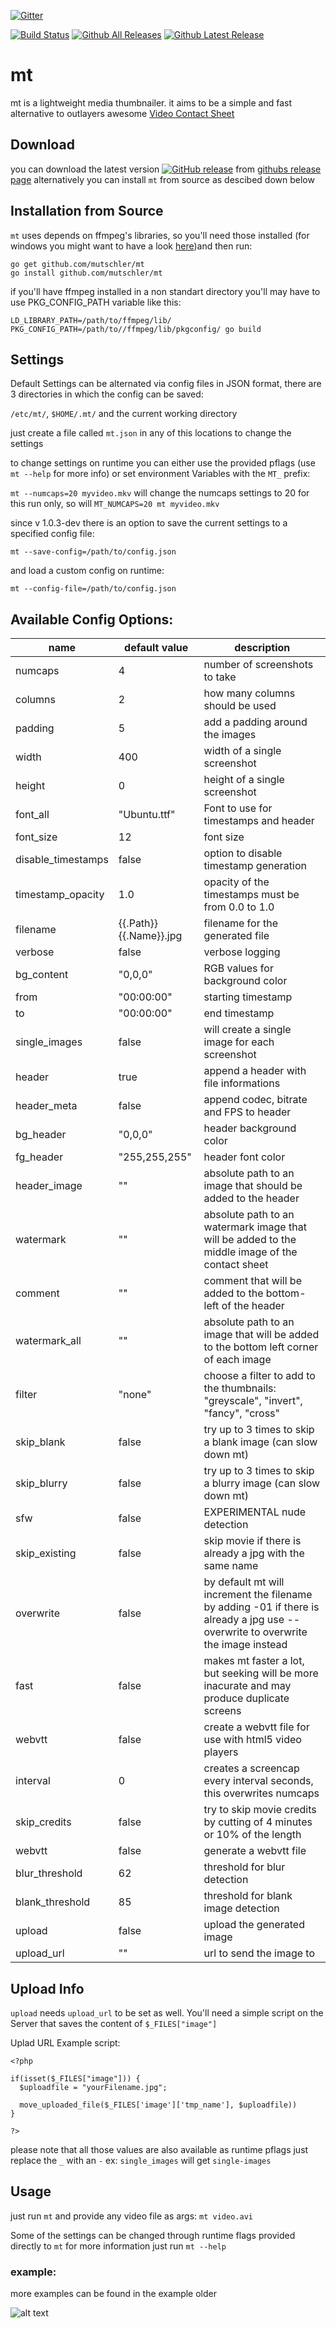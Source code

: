 [![Gitter](https://img.shields.io/gitter/room/nwjs/nw.js.svg?style=flat-square)](https://gitter.im/media-thumber/Lobby)

[![Build Status](https://img.shields.io/travis/mutschler/mt/master.svg?style=flat-square)](https://travis-ci.org/mutschler/mt) [![Github All Releases](https://img.shields.io/github/downloads/mutschler/mt/total.svg?style=flat-square)](https://github.com/mutschler/mt/releases/latest) [![Github Latest Release](https://img.shields.io/github/release/mutschler/mt.svg?style=flat-square)](https://github.com/mutschler/mt/releases/latest)

# mt

mt is a lightweight media thumbnailer. it aims to be a simple and fast alternative to outlayers awesome [Video Contact Sheet](http://p.outlyer.net/vcs/)

## Download

you can download the latest version [![GitHub release](https://img.shields.io/github/release/mutschler/mt.svg?style=flat-square)](https://github.com/mutschler/mt/releases/latest) from [githubs release page](https://github.com/mutschler/mt/releases/latest) alternatively you can install `mt` from source as descibed down below

## Installation from Source

`mt` uses depends on ffmpeg's libraries, so you'll need those installed  (for windows you might want to have a look [here](https://github.com/mutschler/mt/issues/44#issuecomment-1773288147))and then run:

```
go get github.com/mutschler/mt
go install github.com/mutschler/mt
```

if you'll have ffmpeg installed in a non standart directory you'll may have to use PKG_CONFIG_PATH variable like this:

```
LD_LIBRARY_PATH=/path/to/ffmpeg/lib/ PKG_CONFIG_PATH=/path/to//ffmpeg/lib/pkgconfig/ go build
```

## Settings

Default Settings can be alternated via config files in JSON format, there are 3 directories in which the config can be saved:

`/etc/mt/`, `$HOME/.mt/` and the current working directory

just create a file called `mt.json` in any of this locations to change the settings

to change settings on runtime you can either use the provided pflags (use `mt --help` for more info) or set environment Variables with the `MT_` prefix:

`mt --numcaps=20 myvideo.mkv` will change the numcaps settings to 20 for this run only, so will `MT_NUMCAPS=20 mt myvideo.mkv`

since v 1.0.3-dev there is an option to save the current settings to a specified config file:

`mt --save-config=/path/to/config.json`

and load a custom config on runtime:

`mt --config-file=/path/to/config.json`

## Available Config Options:

| name | default value | description |
| ---- | ----- | ----------- |
| numcaps | 4 | number of screenshots to take |
| columns | 2 | how many columns should be used |
| padding | 5 | add a padding around the images |
| width | 400 | width of a single screenshot |
| height | 0 | height of a single screenshot |
| font_all | "Ubuntu.ttf" | Font to use for timestamps and header |
| font_size | 12 | font size |
| disable_timestamps | false | option to disable timestamp generation |
| timestamp_opacity | 1.0 | opacity of the timestamps must be from 0.0 to 1.0 |
| filename | {{.Path}}{{.Name}}.jpg | filename for the generated file |
| verbose | false | verbose logging |
| bg_content | "0,0,0" | RGB values for background color |
| from | "00:00:00" | starting timestamp |
| to | "00:00:00" | end timestamp |
| single_images | false | will create a single image for each screenshot |
| header | true | append a header with file informations |
| header_meta | false | append codec, bitrate and FPS to header |
| bg_header | "0,0,0" | header background color |
| fg_header | "255,255,255" | header font color |
| header_image | "" | absolute path to an image that should be added to the header |
| watermark | "" | absolute path to an watermark image that will be added to the middle image of the contact sheet |
| comment | "" | comment that will be added to the bottom-left of the header |
| watermark_all | "" | absolute path to an image that will be added to the bottom left corner of each image |
| filter | "none" | choose a filter to add to the thumbnails: "greyscale", "invert", "fancy", "cross" |
| skip_blank | false | try up to 3 times to skip a blank image (can slow down mt) |
| skip_blurry | false | try up to 3 times to skip a blurry image (can slow down mt) |
| sfw | false | EXPERIMENTAL nude detection |
| skip_existing | false | skip movie if there is already a jpg with the same name |
| overwrite | false | by default mt will increment the filename by adding -01 if there is already a jpg use --overwrite to overwrite the image instead |
| fast | false | makes mt faster a lot, but seeking will be more inacurate and may produce duplicate screens |
| webvtt | false | create a webvtt file for use with html5 video players |
| interval | 0 | creates a screencap every interval seconds, this overwrites numcaps |
| skip_credits | false | try to skip movie credits by cutting of 4 minutes or 10% of the length |
| webvtt | false | generate a webvtt file |
| blur_threshold | 62 | threshold for blur detection |
| blank_threshold | 85 | threshold for blank image detection |
| upload | false | upload the generated image |
| upload_url | "" | url to send the image to |


## Upload Info

`upload` needs `upload_url` to be set as well. You'll need a simple script on the Server that saves the content of `$_FILES["image"]`

Uplad URL Example script:
```
<?php

if(isset($_FILES["image"])) {
  $uploadfile = "yourFilename.jpg";

  move_uploaded_file($_FILES['image']['tmp_name'], $uploadfile))
}

?>
```


please note that all those values are also available as runtime pflags just replace the `_` with an `-` ex: `single_images` will get `single-images`

## Usage

just run `mt` and provide any video file as args:
`mt video.avi`

Some of the settings can be changed through runtime flags provided directly to `mt` for more information just run `mt --help`

### example:

more examples can be found in the example older

![alt text](./example/mt_2x2.jpg)
